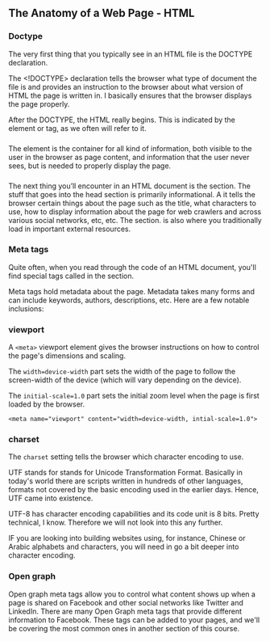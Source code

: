 ## The Anatomy of a Web Page - HTML

### Doctype
The very first thing that you typically see in an HTML file is the DOCTYPE declaration.

The <!DOCTYPE> declaration tells the browser what type of document the file is and provides an instruction to the browser about what version of HTML the page is written in. I basically ensures that the browser displays the page properly.

After the DOCTYPE, the HTML really begins. This is indicated by the <html> element or tag, as we often will refer to it.

### <html>
The <html> element is the container for all kind of information, both visible to the user in the browser as page content, and information that the user never sees, but is needed to properly display the page.

### <head>

The next thing you’ll encounter in an HTML document is the <head> section.
The stuff that goes into the head section is primarily informational. A it tells the browser certain things about the page such as the title, what characters to use, how to display information about the page for web crawlers and across various social networks, etc, etc. The <head> section. is also where you traditionally load in important external resources.

### Meta tags

Quite often, when you read through the code of an HTML document, you'll find special tags called <meta> in the <head> section.

Meta tags hold metadata about the page. Metadata takes many forms and can include keywords, authors, descriptions, etc. Here are a few notable inclusions:

### viewport
A `<meta>` viewport element gives the browser instructions on how to control the page's dimensions and scaling.

The `width=device-width` part sets the width of the page to follow the screen-width of the device (which will vary depending on the device).

The `initial-scale=1.0` part sets the initial zoom level when the page is first loaded by the browser.

```
<meta name="viewport" content="width=device-width, intial-scale=1.0">
```

### charset
The `charset` setting tells the browser which character encoding to use.

UTF stands for stands for Unicode Transformation Format. Basically in today's world there are scripts written in hundreds of other languages, formats not covered by the basic encoding used in the earlier days. Hence, UTF came into existence.

UTF-8 has character encoding capabilities and its code unit is 8 bits. Pretty technical, I know. Therefore we will not look into this any further.

IF you are looking into building websites using, for instance, Chinese or Arabic alphabets and characters, you will need in go a bit deeper into character encoding.

### Open graph

Open graph meta tags allow you to control what content shows up when a page is shared on Facebook and other social networks like Twitter and LinkedIn. There are many Open Graph meta tags that provide different information to Facebook. These tags can be added to your pages, and we'll be covering the most common ones in another section of this course.
